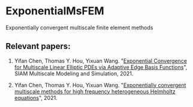 # ExponentialMsFEM
Exponentially convergent multiscale finite element methods

## Relevant papers:
1. Yifan Chen, Thomas Y. Hou, Yixuan Wang. "[Exponential Convergence for Multiscale Linear Elliptic PDEs via Adaptive Edge Basis Functions](https://arxiv.org/abs/2007.07418)", SIAM Multiscale Modeling and Simulation, 2021.

2. Yifan Chen, Thomas Y. Hou, Yixuan Wang. "[Exponentially convergent multiscale methods for high frequency heterogeneous Helmholtz equations](https://arxiv.org/abs/2105.04080)", 2021.
